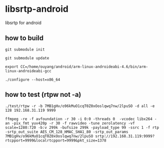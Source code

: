 # libsrtp-android
libsrtp for android

## how to build

    git submodule init

    git submodule update

    export CC=/home/ouyang/android/arm-linux-androideabi-4.6/bin/arm-linux-androideabi-gcc

    ./configure --host=x86_64
    
## how to test (rtpw not -a)

    ./test/rtpw -r -b 7MB1gHv/o96kMuO1cqT0Z0xOoslqwq7nw/2lpuSO -d all -e 128 192.168.31.119 9999
    
    ffmpeg -re -f avfoundation -r 30 -i 0:0 -threads 0  -vcodec libx264 -an -pix_fmt yuv420p -r 30 -f rawvideo -tune zerolatency -vf scale=1280:720 -b:v 299k -bufsize 299k -payload_type 99 -ssrc 1 -f rtp -srtp_out_suite AES_CM_128_HMAC_SHA1_80 -srtp_out_params 7MB1gHv/o96kMuO1cqT0Z0xOoslqwq7nw/2lpuSO srtp://192.168.31.119:9999?rtcpport=9999&localrtcpport=9999&pkt_size=1378​

